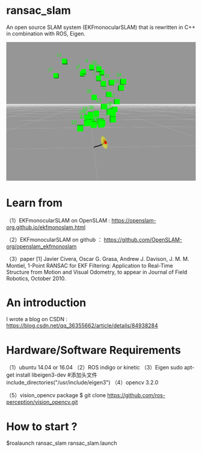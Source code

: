 # ransac_slam
An open source SLAM system (EKFmonocularSLAM) that is rewritten in C++ in combination with ROS, Eigen.

![Image text](https://github.com/plumewind/ransac_slam/blob/master/rviz_screenshot.png)

# Learn from

（1）EKFmonocularSLAM on OpenSLAM : https://openslam-org.github.io/ekfmonoslam.html

（2）EKFmonocularSLAM on github ： https://github.com/OpenSLAM-org/openslam_ekfmonoslam

（3）paper
[1]   Javier Civera, Oscar G. Grasa, Andrew J. Davison, J. M. M. Montiel,
      1-Point RANSAC for EKF Filtering: Application to Real-Time Structure from Motion and Visual Odometry,
      to appear in Journal of Field Robotics, October 2010.
      
# An introduction

I wrote a blog on CSDN : https://blog.csdn.net/qq_36355662/article/details/84938284

# Hardware/Software Requirements
（1）ubuntu
14.04 or 16.04
（2）ROS
indigo or kinetic
（3）Eigen
sudo apt-get install libeigen3-dev
#添加头文件
include_directories("/usr/include/eigen3")
（4）opencv 3.2.0

（5）vision_opencv package
$ git clone https://github.com/ros-perception/vision_opencv.git


# How to start ?
$roalaunch ransac_slam ransac_slam.launch

